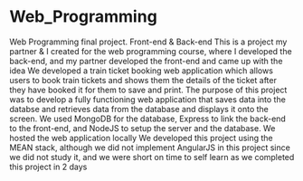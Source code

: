 # Web_Programming
Web Programming final project. Front-end &amp; Back-end 
This is a project my partner & I created for the web programming course, where I developed the back-end, and my partner developed the front-end and came up with the idea
We developed a train ticket booking web application which allows users to book train tickets and shows them the details of the ticket after they have booked it for them to save and print. The purpose of this project was to develop a fully functioning web application that saves data into the databse and retrieves data from the database and displays it onto the screen. We used MongoDB for the database, Express to link the back-end to the front-end, and NodeJS to setup the server and the database. We hosted the web application locally
We developed this project using the MEAN stack, although we did not implement AngularJS in this project since we did not study it, and we were short on time to self learn as we completed this project in 2 days
